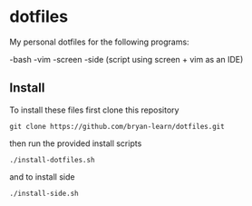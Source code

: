 dotfiles
========

My personal dotfiles for the following programs:

-bash
-vim
-screen
-side (script using screen + vim as an IDE)

Install
-------

To install these files first clone this repository

	git clone https://github.com/bryan-learn/dotfiles.git

then run the provided install scripts

	./install-dotfiles.sh

and to install side

	./install-side.sh	
